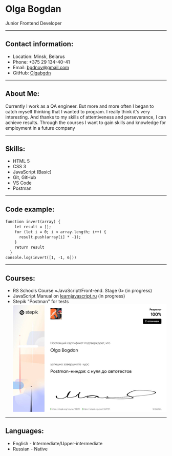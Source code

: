 # Olga Bogdan
Junior Frontend Developer
*************
## Contact information:
* Location: Minsk, Belarus
* Phone: +375 29 134-40-41
* Email: <bgdnov@gmail.com>
* GitHub: [Olgabgdn](https://github.com/Olgabgdn)
*************
## About Me:
Currently I work as a QA engineer. But more and more often I began to catch myself thinking that I wanted to program. I really think it's very interesting. And thanks to my skills of attentiveness and perseverance, I can achieve results. Through the courses I want to gain skills and knowledge for employment in a future company
*************
## Skills:
* HTML 5
* CSS 3
* JavaScript (Basic)
* Git, GitHub
* VS Code
* Postman
*************
## Code example:
```
function invert(array) {
    let result = [];
    for (let i = 0; i < array.length; i++) {
      result.push(array[i] * -1);
    }
    return result
  }
console.log(invert([1, -1, 6]))
```
*************
## Courses:
* RS Schools Course «JavaScript/Front-end. Stage 0» (in progress)
* JavaScript Manual on [learnjavascript.ru](learnjavascript.ru) (in progress)
* Stepik "Postman" for tests
![Certificate](/images/photo1719492814.jpeg)
*************
## Languages:
* English - Intermediate/Upper-intermediate
* Russian - Native